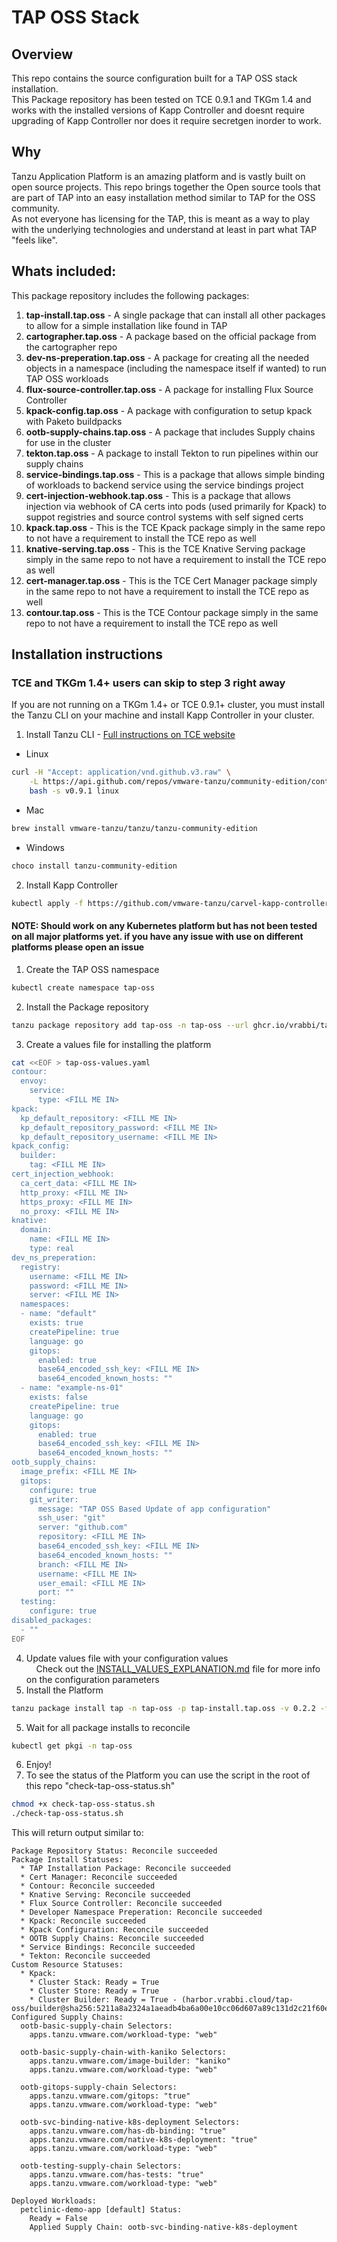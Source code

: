 # TAP OSS Stack

## Overview
This repo contains the source configuration built for a TAP OSS stack installation.  
This Package repository has been tested on TCE 0.9.1 and TKGm 1.4 and works with the installed versions of Kapp Controller and doesnt require upgrading of Kapp Controller nor does it require secretgen inorder to work.  
## Why
Tanzu Application Platform is an amazing platform and is vastly built on open source projects. This repo brings together the Open source tools that are part of TAP into an easy installation method similar to TAP for the OSS community.  
As not everyone has licensing for the TAP, this is meant as a way to play with the underlying technologies and understand at least in part what TAP "feels like".  
  
## Whats included:
This package repository includes the following packages:  
1. **tap-install.tap.oss** - A single package that can install all other packages to allow for a simple installation like found in TAP  
2. **cartographer.tap.oss** - A package based on the official package from the cartographer repo  
3. **dev-ns-preperation.tap.oss** - A package for creating all the needed objects in a namespace (including the namespace itself if wanted) to run TAP OSS workloads  
4. **flux-source-controller.tap.oss** - A package for installing Flux Source Controller  
5. **kpack-config.tap.oss** - A package with configuration to setup kpack with Paketo buildpacks  
6. **ootb-supply-chains.tap.oss** - A package that includes Supply chains for use in the cluster  
7. **tekton.tap.oss** - A package to install Tekton to run pipelines within our supply chains  
8. **service-bindings.tap.oss** - This is a package that allows simple binding of workloads to backend service using the service bindings project  
9. **cert-injection-webhook.tap.oss** - This is a package that allows injection via webhook of CA certs into pods (used primarily for Kpack) to suppot registries and source control systems with self signed certs  
10. **kpack.tap.oss** - This is the TCE Kpack package simply in the same repo to not have a requirement to install the TCE repo as well  
11. **knative-serving.tap.oss** - This is the TCE Knative Serving package simply in the same repo to not have a requirement to install the TCE repo as well  
12. **cert-manager.tap.oss** - This is the TCE Cert Manager package simply in the same repo to not have a requirement to install the TCE repo as well  
13. **contour.tap.oss** - This is the TCE Contour package simply in the same repo to not have a requirement to install the TCE repo as well  

## Installation instructions
### TCE and TKGm 1.4+ users can skip to step 3 right away
If you are not running on a TKGm 1.4+ or TCE 0.9.1+ cluster, you must install the Tanzu CLI on your machine and install Kapp Controller in your cluster.  
1. Install Tanzu CLI - [Full instructions on TCE website](https://tanzucommunityedition.io/docs/latest/cli-installation/)
* Linux
```bash
curl -H "Accept: application/vnd.github.v3.raw" \
    -L https://api.github.com/repos/vmware-tanzu/community-edition/contents/hack/get-tce-release.sh | \
    bash -s v0.9.1 linux
```  
* Mac
```bash
brew install vmware-tanzu/tanzu/tanzu-community-edition
```  
* Windows
```bash
choco install tanzu-community-edition
```
2. Install Kapp Controller
```bash
kubectl apply -f https://github.com/vmware-tanzu/carvel-kapp-controller/releases/latest/download/release.yml
```  
  
#### NOTE: Should work on any Kubernetes platform but has not been tested on all major platforms yet. if you have any issue with use on different platforms please open an issue
1. Create the TAP OSS namespace  
```bash
kubectl create namespace tap-oss
```  
2. Install the Package repository  
```bash
tanzu package repository add tap-oss -n tap-oss --url ghcr.io/vrabbi/tap-oss-repo:0.2.2
```  
3. Create a values file for installing the platform
```bash
cat <<EOF > tap-oss-values.yaml
contour:
  envoy:
    service:
      type: <FILL ME IN>
kpack:
  kp_default_repository: <FILL ME IN>
  kp_default_repository_password: <FILL ME IN>
  kp_default_repository_username: <FILL ME IN>
kpack_config:
  builder:
    tag: <FILL ME IN>
cert_injection_webhook:
  ca_cert_data: <FILL ME IN>
  http_proxy: <FILL ME IN>
  https_proxy: <FILL ME IN>
  no_proxy: <FILL ME IN>
knative:
  domain:
    name: <FILL ME IN>
    type: real
dev_ns_preperation:
  registry:
    username: <FILL ME IN>
    password: <FILL ME IN>
    server: <FILL ME IN>
  namespaces:
  - name: "default"
    exists: true
    createPipeline: true
    language: go
    gitops:
      enabled: true
      base64_encoded_ssh_key: <FILL ME IN>
      base64_encoded_known_hosts: ""
  - name: "example-ns-01"
    exists: false
    createPipeline: true
    language: go
    gitops:
      enabled: true
      base64_encoded_ssh_key: <FILL ME IN>
      base64_encoded_known_hosts: ""
ootb_supply_chains:
  image_prefix: <FILL ME IN>
  gitops:
    configure: true
    git_writer:
      message: "TAP OSS Based Update of app configuration"
      ssh_user: "git"
      server: "github.com"
      repository: <FILL ME IN>
      base64_encoded_ssh_key: <FILL ME IN>
      base64_encoded_known_hosts: ""
      branch: <FILL ME IN>
      username: <FILL ME IN>
      user_email: <FILL ME IN>
      port: ""
  testing:
    configure: true
disabled_packages:
  - ""
EOF
```  
4. Update values file with your configuration values  
&nbsp;&nbsp;&nbsp;&nbsp;Check out the [INSTALL_VALUES_EXPLANATION.md](INSTALL_VALUES_EXPLANATION.md) file for more info on the configuration parameters
5. Install the Platform  
```bash
tanzu package install tap -n tap-oss -p tap-install.tap.oss -v 0.2.2 -f tap-oss-values.yaml
```  
5. Wait for all package installs to reconcile
```bash
kubectl get pkgi -n tap-oss
```  
6. Enjoy!
7. To see the status of the Platform you can use the script in the root of this repo "check-tap-oss-status.sh"
```bash
chmod +x check-tap-oss-status.sh
./check-tap-oss-status.sh
```  
This will return output similar to:
```
Package Repository Status: Reconcile succeeded
Package Install Statuses:
  * TAP Installation Package: Reconcile succeeded
  * Cert Manager: Reconcile succeeded
  * Contour: Reconcile succeeded
  * Knative Serving: Reconcile succeeded
  * Flux Source Controller: Reconcile succeeded
  * Developer Namespace Preperation: Reconcile succeeded
  * Kpack: Reconcile succeeded
  * Kpack Configuration: Reconcile succeeded
  * OOTB Supply Chains: Reconcile succeeded
  * Service Bindings: Reconcile succeeded
  * Tekton: Reconcile succeeded
Custom Resource Statuses:
  * Kpack:
    * Cluster Stack: Ready = True
    * Cluster Store: Ready = True
    * Cluster Builder: Ready = True - (harbor.vrabbi.cloud/tap-oss/builder@sha256:5211a8a2324a1aeadb4ba6a00e10cc06d607a89c131d2c21f60ec4a2d1e1748b)
Configured Supply Chains:
  ootb-basic-supply-chain Selectors:
    apps.tanzu.vmware.com/workload-type: "web"

  ootb-basic-supply-chain-with-kaniko Selectors:
    apps.tanzu.vmware.com/image-builder: "kaniko"
    apps.tanzu.vmware.com/workload-type: "web"

  ootb-gitops-supply-chain Selectors:
    apps.tanzu.vmware.com/gitops: "true"
    apps.tanzu.vmware.com/workload-type: "web"

  ootb-svc-binding-native-k8s-deployment Selectors:
    apps.tanzu.vmware.com/has-db-binding: "true"
    apps.tanzu.vmware.com/native-k8s-deployment: "true"
    apps.tanzu.vmware.com/workload-type: "web"

  ootb-testing-supply-chain Selectors:
    apps.tanzu.vmware.com/has-tests: "true"
    apps.tanzu.vmware.com/workload-type: "web"

Deployed Workloads:
  petclinic-demo-app [default] Status:
    Ready = False
    Applied Supply Chain: ootb-svc-binding-native-k8s-deployment
```

